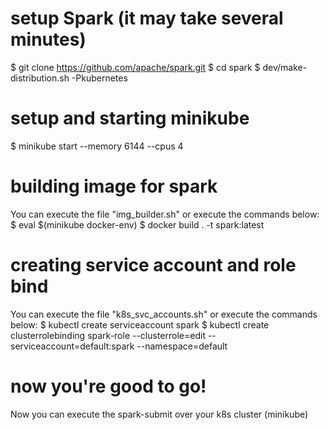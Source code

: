 # setup Spark (it may take several minutes)
$ git clone https://github.com/apache/spark.git
$ cd spark
$ dev/make-distribution.sh -Pkubernetes

# setup and starting minikube
$ minikube start --memory 6144 --cpus 4

# building image for spark
You can execute the file "img_builder.sh" or execute the commands below: 
$ eval $(minikube docker-env)
$ docker build . -t spark:latest

# creating service account and role bind
You can execute the file "k8s_svc_accounts.sh" or execute the commands below: 
$ kubectl create serviceaccount spark
$ kubectl create clusterrolebinding spark-role --clusterrole=edit  --serviceaccount=default:spark --namespace=default

# now you're good to go!
Now you can execute the spark-submit over your k8s cluster (minikube)
